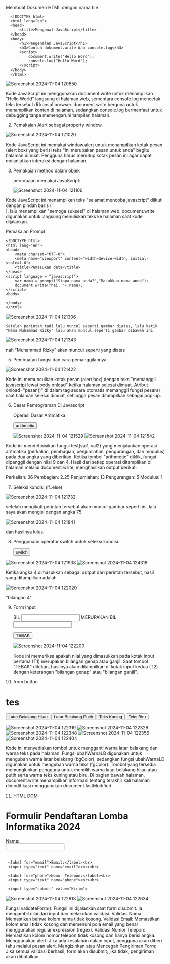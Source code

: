 Membuat Dokumen HTML dengan nama file

      <!DOCTYPE html>
      <html lang="en">
      <head>
          <title>Mengenal JavaScript</title>
      </head>
      <body>
          <h1>Pengenalan JavaScript</h1>
          <h3>Contoh dokument.write dan console.log</h3>
          <script>
              document.write("Hello Word");
              console.log("Hello Word");
          </script>    
      </body>
      </html>
  
![Screenshot 2024-11-04 120850](https://github.com/user-attachments/assets/20f68830-d0c3-47f7-8917-cd9b4381ac2d)

Kode JavaScript ini menggunakan document.write untuk menampilkan "Hello World" langsung di halaman web, sementara console.log mencetak teks tersebut di konsol browser. document.write berguna untuk menampilkan konten di halaman, sedangkan console.log bermanfaat untuk debugging tanpa memengaruhi tampilan halaman.

2. Pemakaian Alert sebagai property window.

  <!DOCTYPE html>
  <html lang="en">
  <head>
       <meta charset="UTF-8">
       <meta name="viewport" content="width=device-width, initial-scale=1.0">
       <title>alert box</title>
   </head>
   <body>
       <script language = "Javascript">
           window.alert("ini merupakan pesan untuk anda");
       </script>
   </body>
   </html>

   ![Screenshot 2024-11-04 121020](https://github.com/user-attachments/assets/99552bcc-0456-4c82-9b95-7a3c4173d8ec)

Kode JavaScript ini memakai window.alert untuk menampilkan kotak pesan (alert box) yang berisi teks "ini merupakan pesan untuk anda" begitu halaman dimuat. Pengguna harus menutup kotak pesan ini agar dapat melanjutkan interaksi dengan halaman.

3. Pemakaian method dalam objek
     <!DOCTYPE html>
     <html lang="en">
     <head>
         <meta charset="UTF-8">
         <meta name="viewport" content="width=device-width, initial-scale=1.0">
         <title>Skrip JavaScript</title>
     </head>
     <body>
         percobaan memakai JavaScript:<br>
         <script language = "javascript">
             document.write("Selamat mencoba Javascript<br>");
             document.write("Semoga sukses!");
         </script>
         
     </body>
     </html>

     ![Screenshot 2024-11-04 121106](https://github.com/user-attachments/assets/51218854-a2a1-4de3-8181-5c91635c7a2e)

Kode JavaScript ini menampilkan teks "selamat mencoba javascript" diikuti dengan pindah baris (<br>), lalu menampilkan "semoga sukses!" di halaman web. document.write digunakan untuk langsung menuliskan teks ke halaman saat kode dijalankan.

Pemakaian Prompt

    <!DOCTYPE html>
    <html lang="en">
    <head>
        <meta charset="UTF-8">
        <meta name="viewport" content="width=device-width, initial-scale=1.0">
        <title>Pemasukan data</title>
    </head>
    <script language = "javascript">
        var nama = prompt("Siapa nama anda?","Masukkan nama anda");
        document.write("hai, "+ nama);
    </script>
    <body>
        
    </body>
    </html>
    

![Screenshot 2024-11-04 121306](https://github.com/user-attachments/assets/a6e3df63-8be4-46b6-82f9-3a144a4b0947)

    Setelah perintah tadi lalu muncul seperti gambar diatas, lalu ketik "Nama Muhammad Rizky" lalu akan muncul seperti gambar dibawah ini

  ![Screenshot 2024-11-04 121343](https://github.com/user-attachments/assets/e5855c72-d730-4f1e-befc-a4825365152d)

  nah "Muhammad Rizky" akan muncul seperti yang diatas

5. Pembuatan fungsi dan cara pemanggilannya

  <!DOCTYPE html>
  <html lang="en">
  <head>
      <title>Contoh program javascript </title>
      <script language = "javascript">
          function pesan(){
              alert("Memanggil javascript lewat body onload")
          }
      </script>
  </head>
  <body onload=pesan()>
  </body>
  </html>

  ![Screenshot 2024-11-04 121422](https://github.com/user-attachments/assets/d219ac21-6a1d-4f35-96ae-c54dac825f74)

 Kode ini memunculkan kotak pesan (alert box) dengan teks "memanggil javascript lewat body onload" ketika halaman selesai dimuat. Atribut onload="pesan()" di dalam tag <body> secara otomatis memanggil fungsi pesan() saat halaman selesai dimuat, sehingga pesan ditampilkan sebagai pop-up.

6. Dasar Pemrograman Di Javascript
   
      Operasi Dasar Aritmatika
      <html>
      <head>
          <title>contoh program javascript</title>
          <script language="javascript">
              function test (val1, val2)
              {
                  document.write("<br>"+"perkalian : val1*val2"+"<br>")
                  document.write(val1*val2)
                  document.write("<br>"+"pembagian : val1/val2 "+"<br>")
                  document.write(val1/val2)
                  document.write("<br>"+"penjumlahan : val1+val2 "+"<br>")
                  document.write(val1+val2)
                  document.write("<br>"+"pengurangan : val1-val2 "+"<br>")
                  document.write(val1-val2)
                  document.write("<br>"+"mmodulus : val1%val2 "+"<br>")
                  ocument.write(val1%val2)
              }
          </script>
      </head>
      <body>
          <input type="button" name="button1" value="arithmetic" onclick=test(9,4)>
      </body>
      </html>

    ![Screenshot 2024-11-04 121529](https://github.com/user-attachments/assets/2e7a4985-131b-4b89-bcf6-a35274141661)
   ![Screenshot 2024-11-04 121542](https://github.com/user-attachments/assets/18b115a2-0669-4ddc-ae09-bf490add12ec)

Kode ini mendefinisikan fungsi test(val1, val2) yang menjalankan operasi aritmatika (perkalian, pembagian, penjumlahan, pengurangan, dan modulus) pada dua angka yang diberikan. Ketika tombol "arithmetic" diklik, fungsi dipanggil dengan nilai 9 dan 4. Hasil dari setiap operasi ditampilkan di halaman melalui document.write, menghasilkan output berikut:

Perkalian: 36
Pembagian: 2.25
Penjumlahan: 13
Pengurangan: 5
Modulus: 1

7. Seleksi kondisi (if..else)

  <html>
  <head>
      <title>contoh if-else</title>
      <script language="javascript">
          var nilai = prompt("nilai (0-100): ", 0);
          var hasil = " ";
          if (nilai >= 60)
          hasil = "lulus";
          else
          hasil = "tidak lulus";
          document.write("hasil: " + hasil);
      </script>
  </head>
  <body>
  </html>

  ![Screenshot 2024-11-04 121732](https://github.com/user-attachments/assets/1c7490cc-5016-44b8-b92f-db6204e8766f)

  setelah mengikuti perintah tersebut akan muncul gambar seperti ini, lalu saya akan mengisi dengan angka 75
  
  ![Screenshot 2024-11-04 121841](https://github.com/user-attachments/assets/29206cdd-327a-4203-845b-3ac5a4c0522d)

dan hasilnya lulus.

8. Penggunaan operator switch untuk seleksi kondisi

    <html>
    <head>
        <title>contoh if-else</title>
        <script language="javascript">
                function test() {
                    let val = window.prompt("Input nilai (1-5):")
                    switch (val) {
                        case "1":
                            document.write("Bilangan satu")
                            break
                        case "2":
                            document.write("Bilangan dua")
                            break
                        case "3":
                            document.write("Bilangan tiga")
                            break
                        case "4":
                            document.write("Bilangan empat")
                            break
                        case "5":
                            document.write("Bilangan lima")
                            break
                        default:
                            document.write("Bilangan lainnya")
               }
        }
        </script>
    </head>
    <body>
        <input type="button" name="button1" value="switch" onclick=test()>
    </body>
    </html>

![Screenshot 2024-11-04 121938](https://github.com/user-attachments/assets/1173bfbc-d737-4d97-9f86-3c0afc6cb249)
![Screenshot 2024-11-04 124318](https://github.com/user-attachments/assets/ba9eb36b-43b1-4e60-ba0d-1b0e30c7578c)

Ketika angka 4 dimasukkan sebagai output dari perintah tersebut, hasil yang ditampilkan adalah

![Screenshot 2024-11-04 122020](https://github.com/user-attachments/assets/bcc46cd5-3606-467f-ab64-366e352678d2)

"bilangan 4"

9. Form Input

    <html>
    <head>
        <title>Contoh if-else</title>
        <script language="javascript">
        function test() {
            var val1 = document.kirim.T1.value; // Ganti 'ver' dengan 'var'
            if (val1 % 2 == 0)
                document.kirim.T2.value = "bilangan genap";
            else
                document.kirim.T2.value = "bilangan ganjil";
        }
        </script>
    </head>
    <body>
        <form method="POST" name="kirim">
            <p>BIL <input type="text" name="T1" size="20"> <!-- Ganti T2 dengan T1 -->
            MERUPAKAN BIL <input type="text" name="T2" size="20"></p>
            <p><input type="button" value="TEBAK" name="B1" onclick="test()"></p> <!-- Tambahkan tanda kutip -->
        </form>
    </body>
    </html>

    ![Screenshot 2024-11-04 122200](https://github.com/user-attachments/assets/3feea3f4-e18d-4c5d-8b14-afb642f67e38)

   Kode ini memeriksa apakah nilai yang dimasukkan pada kotak input pertama (T1) merupakan bilangan genap atau ganjil. Saat tombol "TEBAK" ditekan, hasilnya akan ditampilkan di kotak input kedua (T2) dengan keterangan "bilangan genap" atau "bilangan ganjil".

10. from button

  <html>
  <head>
      <title>objek document</title>
  </head>
  <body>
      <script language="javascript">
          function ubahWarnaLB(warna) {
              document.bgColor = warna;
          }
          function ubahWarnaLD(warna) {
              document.fgColor = warna;
          }
          </script>
          <h1>tes</h1>
          <form>
              <input type="button" value="Latar Belakang Hijau" onclick="ubahWarnaLB('GREEN')">
              <input type="button" value="Latar Belakang Putih" onclick="ubahWarnaLB('WHITE')">
              <input type="button" value="Teks Kuning" onclick="ubahWarnaLD('YELLOW')">
              <input type="button" value="Teks Biru" onclick="ubahWarnaLD('BLUE')">
          </form>
          <script language = "javascript">
              document.write("Dimodifikasi terakhir pada " +
              document.lastModified);
          </script>
  </body>
  </html>

![Screenshot 2024-11-04 122319](https://github.com/user-attachments/assets/f5be29dc-7c28-4dd0-aba8-767e283b312a)
![Screenshot 2024-11-04 122326](https://github.com/user-attachments/assets/d46773d9-5808-4677-b825-3659cf77ae8f)
![Screenshot 2024-11-04 122348](https://github.com/user-attachments/assets/4e45fd26-66f0-4a40-ac87-9d1675d0eef7)
![Screenshot 2024-11-04 122356](https://github.com/user-attachments/assets/ec57a604-07dc-42ae-8acb-671589eb25ad)
![Screenshot 2024-11-04 122404](https://github.com/user-attachments/assets/ca796c6d-cf6d-4c95-b2ff-e643651072bb)

Kode ini menyediakan tombol untuk mengganti warna latar belakang dan warna teks pada halaman. Fungsi ubahWarnaLB digunakan untuk mengubah warna latar belakang (bgColor), sedangkan fungsi ubahWarnaLD digunakan untuk mengubah warna teks (fgColor). Tombol yang tersedia memungkinkan pengguna untuk memilih warna latar belakang hijau atau putih serta warna teks kuning atau biru. Di bagian bawah halaman, document.write menampilkan informasi tentang terakhir kali halaman dimodifikasi menggunakan document.lastModified.

11. HTML DOM

  <!--
  File: daftar_menu.html
  -->
  <html>
  <head>
      <title>Daftar Menu</title>
      <script>
          function hitung(ele) {
              var total = document.getElementById('total').value;
              total = (total ? parseInt(total) : 0);
              var harga = 0;
  
              if (ele.checked) {
                  harga = ele.value;
                  total += parseInt(harga);
              } else {
                  harga = ele.value;
                  if (total > 0)
                      total -= parseInt(harga);
              }
  
              document.getElementById('total').value = total;
          }
      </script>
  </head>
  <body>
      <h1>Daftar Menu Makanan</h1>
      <label><input type="checkbox" value="5000" id="menu1" onclick="hitung(this);"> Ayam Goreng Rp. 5.000</label><br />
      <label><input type="checkbox" value="500" id="menu2" onclick="hitung(this);"> Tempe Goreng Rp. 500</label><br />
      <label><input type="checkbox" value="2500" id="menu3" onclick="hitung(this);"> Telur Dadar Rp. 2.500</label><hr />
      <strong>Total Bayar: Rp. <input id="total" type="text" /></strong>
  </body>
  </html>

  ![Screenshot 2024-11-04 122456](https://github.com/user-attachments/assets/445e729f-9fec-425c-84fe-ebfb43cec88f)

  Kode ini menampilkan daftar menu makanan dengan checkbox untuk memilih item dan menghitung total harga. Fungsi hitung akan menambah atau mengurangi harga dari item yang dipilih atau dibatalkan, kemudian memperbarui nilai total di kotak input total. Setiap checkbox memiliki nilai harga sesuai dengan itemnya, dan saat dipilih, total harga akan diperbarui secara langsung di halaman.

Pertanyaan dan Tugas

1. Buat script untuk melakukan validasi pada isian form.

    <!DOCTYPE html>
    <html lang="en">
    <head>
        <meta charset="UTF-8">
        <meta name="viewport" content="width=device-width, initial-scale=1.0">
        <title>Validasi Form</title>
        <script>
            function validateForm() {
                // Mengambil nilai dari input
                var name = document.forms["myForm"]["name"].value;
                var email = document.forms["myForm"]["email"].value;
                var phone = document.forms["myForm"]["phone"].value;
    
            // Validasi Nama
            if (name === "") {
                alert("Nama harus diisi.");
                return false;
            }
    
            // Validasi Email
            var emailPattern = /^[^\s@]+@[^\s@]+\.[^\s@]+$/; // Regex untuk validasi email
            if (email === "") {
                alert("Email harus diisi.");
                return false;
            } else if (!emailPattern.test(email)) {
                alert("Email tidak valid.");
                return false;
            }
    
            // Validasi Nomor Telepon
            var phonePattern = /^[0-9]+$/; // Regex untuk validasi nomor telepon
            if (phone === "") {
                alert("Nomor telepon harus diisi.");
                return false;
            } else if (!phonePattern.test(phone)) {
                alert("Nomor telepon hanya boleh berupa angka.");
                return false;
            }
    
            // Jika semua validasi berhasil
            alert("Form berhasil dikirim!");
            return true; // Mengizinkan form untuk disubmit
        }
    </script>
    </head>
    <body>
        <h1>Formulir Pendaftaran Lomba Informatika 2024 </h1>
        <form name="myForm" onsubmit="return validateForm()">
            <label for="name">Nama:</label><br>
            <input type="text" name="name"><br><br>
            
        <label for="email">Email:</label><br>
        <input type="text" name="email"><br><br>
        
        <label for="phone">Nomor Telepon:</label><br>
        <input type="text" name="phone"><br><br>
        
        <input type="submit" value="Kirim">
    </form>
    </body>
    </html>

   ![Screenshot 2024-11-04 122618](https://github.com/user-attachments/assets/e60acb6f-7df8-4ada-9341-90ae752d4617)
   ![Screenshot 2024-11-04 122634](https://github.com/user-attachments/assets/a3d6f685-183a-4ca3-a735-7b405ba00247)

   Fungsi validateForm(): Fungsi ini dijalankan saat form disubmit. Ia mengambil nilai dari input dan melakukan validasi. Validasi Nama: Memastikan bahwa kolom nama tidak kosong. Validasi Email: Memastikan kolom email tidak kosong dan memenuhi pola email yang benar menggunakan regular expression (regex). Validasi Nomor Telepon: Memastikan kolom nomor telepon tidak kosong dan hanya berisi angka. Menggunakan alert: Jika ada kesalahan dalam input, pengguna akan diberi tahu melalui pesan alert. Mengizinkan atau Mencegah Pengiriman Form: Jika semua validasi berhasil, form akan disubmit; jika tidak, pengiriman akan dibatalkan.
